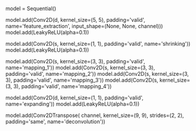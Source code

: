model = Sequential()

model.add(Conv2D(d, kernel_size=(5, 5), padding='valid', name='feature_extraction',
                 input_shape=(None, None, channel)))
model.add(LeakyReLU(alpha=0.1))

model.add(Conv2D(s, kernel_size=(1, 1), padding='valid', name='shrinking'))
model.add(LeakyReLU(alpha=0.1))

model.add(Conv2D(s, kernel_size=(3, 3), padding='valid', name='mapping_1'))
model.add(Conv2D(s, kernel_size=(3, 3), padding='valid', name='mapping_2'))
model.add(Conv2D(s, kernel_size=(3, 3), padding='valid', name='mapping_3'))
model.add(Conv2D(s, kernel_size=(3, 3), padding='valid', name='mapping_4'))

model.add(Conv2D(d, kernel_size=(1, 1), padding='valid', name='expanding'))
model.add(LeakyReLU(alpha=0.1))

model.add(Conv2DTranspose(
    channel, kernel_size=(9, 9), strides=(2, 2), padding='same', name='deconvolution'))
